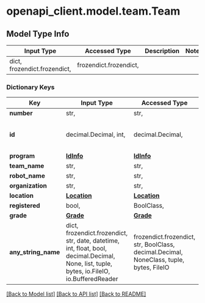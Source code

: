 # openapi_client.model.team.Team

## Model Type Info
Input Type | Accessed Type | Description | Notes
------------ | ------------- | ------------- | -------------
dict, frozendict.frozendict,  | frozendict.frozendict,  |  | 

### Dictionary Keys
Key | Input Type | Accessed Type | Description | Notes
------------ | ------------- | ------------- | ------------- | -------------
**number** | str,  | str,  |  | 
**id** | decimal.Decimal, int,  | decimal.Decimal,  |  | value must be a 32 bit integer
**program** | [**IdInfo**](IdInfo.md) | [**IdInfo**](IdInfo.md) |  | 
**team_name** | str,  | str,  |  | [optional] 
**robot_name** | str,  | str,  |  | [optional] 
**organization** | str,  | str,  |  | [optional] 
**location** | [**Location**](Location.md) | [**Location**](Location.md) |  | [optional] 
**registered** | bool,  | BoolClass,  |  | [optional] 
**grade** | [**Grade**](Grade.md) | [**Grade**](Grade.md) |  | [optional] 
**any_string_name** | dict, frozendict.frozendict, str, date, datetime, int, float, bool, decimal.Decimal, None, list, tuple, bytes, io.FileIO, io.BufferedReader | frozendict.frozendict, str, BoolClass, decimal.Decimal, NoneClass, tuple, bytes, FileIO | any string name can be used but the value must be the correct type | [optional]

[[Back to Model list]](../../README.md#documentation-for-models) [[Back to API list]](../../README.md#documentation-for-api-endpoints) [[Back to README]](../../README.md)

